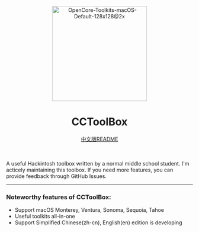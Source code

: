 <div align = center>
  <img width="256" height="256" alt="OpenCore-Toolkits-macOS-Default-128x128@2x" src="https://github.com/user-attachments/assets/3b1fa7da-a64a-4685-8411-c12deab75577" />
  <h1>CCToolBox</h1>
  <a href="README_CN.md">中文版README</a>
</div>
<br>
<br>

A useful Hackintosh toolbox written by a normal middle school student. I'm acticely maintaining this toolbox. If you need more features, you can provide feedback through GitHub Issues.

---

### Noteworthy features of CCToolBox:  
* Support macOS Monterey, Ventura, Sonoma, Sequoia, Tahoe  
* Useful toolkits all-in-one  
* Support Simplified Chinese(zh-cn), English(en) edition is developing  
